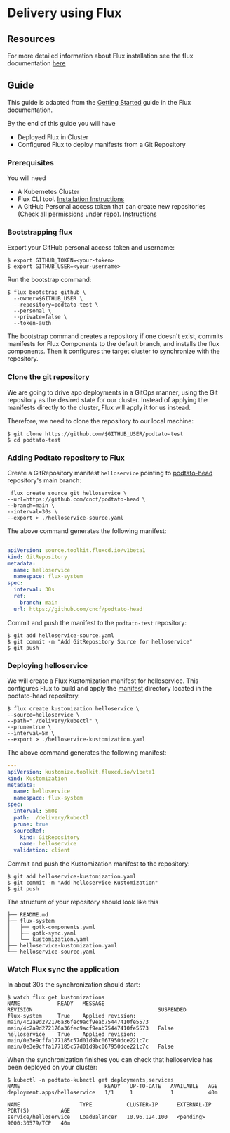 # Delivery using Flux

## Resources

For more detailed information about Flux installation see the flux documentation [here][1]

## Guide

This guide is adapted from the [Getting Started][6] guide in the Flux documentation.

By the end of this guide you will have
- Deployed Flux in Cluster
- Configured Flux to deploy manifests from a Git Repository

### Prerequisites

You will need
- A Kubernetes Cluster
- Flux CLI tool. [Installation Instructions][2]
- A GitHub Personal access token that can create new repositories (Check all permissions under repo). [Instructions][3]

### Bootstrapping flux

Export your GitHub personal access token and username:

```
$ export GITHUB_TOKEN=<your-token>
$ export GITHUB_USER=<your-username>
```

Run the bootstrap command:

```
$ flux bootstrap github \
  --owner=$GITHUB_USER \
  --repository=podtato-test \
  --personal \
  --private=false \
  --token-auth
```

The bootstrap command creates a repository if one doesn't exist, commits manifests for Flux Components to the default branch, and installs the flux components. Then it configures the target cluster to synchronize with the repository.

### Clone the git repository

We are going to drive app deployments in a GitOps manner, using the Git repository as the desired state for our cluster. Instead of applying the manifests directly to the cluster, Flux will apply it for us instead.

Therefore, we need to clone the repository to our local machine:

```
$ git clone https://github.com/$GITHUB_USER/podtato-test
$ cd podtato-test
```

### Adding Podtato repository to Flux

Create a GitRepository manifest `helloservice` pointing to [podtato-head][4] repository's main branch:

```
 flux create source git helloservice \
--url=https://github.com/cncf/podtato-head \
--branch=main \
--interval=30s \
--export > ./helloservice-source.yaml
```

The above command generates the following manifest:

```yaml
---
apiVersion: source.toolkit.fluxcd.io/v1beta1
kind: GitRepository
metadata:
  name: helloservice
  namespace: flux-system
spec:
  interval: 30s
  ref:
    branch: main
  url: https://github.com/cncf/podtato-head
```

Commit and push the manifest to the `podtato-test` repository:

```
$ git add helloservice-source.yaml 
$ git commit -m "Add GitRepository Source for helloservice"
$ git push
```

### Deploying helloservice

We will create a Flux Kustomization manifest for helloservice. This configures Flux to build and apply the [manifest][5] directory located in the podtato-head repository.
```
$ flux create kustomization helloservice \
--source=helloservice \
--path="./delivery/kubectl" \
--prune=true \
--interval=5m \
--export > ./helloservice-kustomization.yaml
```

The above command generates the following manifest:

```yaml
---
apiVersion: kustomize.toolkit.fluxcd.io/v1beta1
kind: Kustomization
metadata:
  name: helloservice
  namespace: flux-system
spec:
  interval: 5m0s
  path: ./delivery/kubectl
  prune: true
  sourceRef:
    kind: GitRepository
    name: helloservice
  validation: client
```

Commit and push the Kustomization manifest to the repository:

```
$ git add helloservice-kustomization.yaml 
$ git commit -m "Add helloservice Kustomization"
$ git push
```

The structure of your repository should look like this

```
├── README.md
├── flux-system
│   ├── gotk-components.yaml
│   ├── gotk-sync.yaml
│   └── kustomization.yaml
├── helloservice-kustomization.yaml
└── helloservice-source.yaml
```

### Watch Flux sync the application

In about 30s the synchronization should start:

```
$ watch flux get kustomizations
NAME            READY   MESSAGE                                                         REVISION                                        SUSPENDED 
flux-system     True    Applied revision: main/4c2a9d272176a36fec9acf9eab75447410fe5573 main/4c2a9d272176a36fec9acf9eab75447410fe5573   False    
helloservice    True    Applied revision: main/0e3e9cffa177185c57d01d9bc067950dce221c7c main/0e3e9cffa177185c57d01d9bc067950dce221c7c   False    
```

When the synchronization finishes you can check that helloservice has been deployed on your cluster:

```
$ kubectl -n podtato-kubectl get deployments,services 
NAME                           READY   UP-TO-DATE   AVAILABLE   AGE
deployment.apps/helloservice   1/1     1            1           40m

NAME                   TYPE           CLUSTER-IP      EXTERNAL-IP   PORT(S)          AGE
service/helloservice   LoadBalancer   10.96.124.100   <pending>     9000:30579/TCP   40m
```

[1]: https://toolkit.fluxcd.io/guides/installation/
[2]: https://toolkit.fluxcd.io/guides/installation/#install-the-flux-cli
[3]: https://docs.github.com/en/github/authenticating-to-github/creating-a-personal-access-token
[4]: https://github.com/cncf/podtato-head
[5]: https://github.com/cncf/podtato-head/tree/main/delivery/manifest
[6]: https://toolkit.fluxcd.io/get-started/

